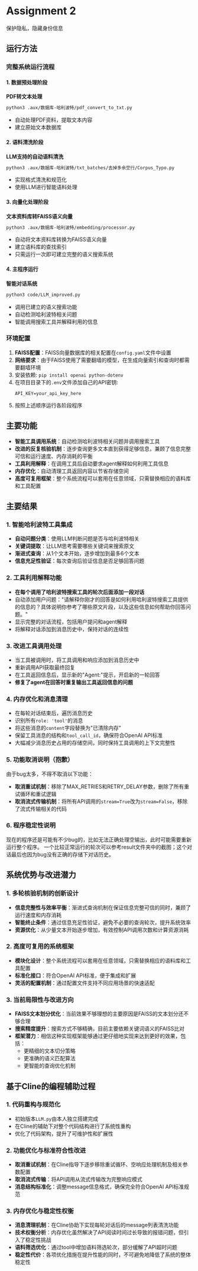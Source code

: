 # Assignment 2

保护隐私，隐藏身份信息

## 运行方法

### 完整系统运行流程

#### 1. 数据预处理阶段
**PDF转文本处理**
```bash
python3 .aux/数据库-哈利波特/pdf_convert_to_txt.py
```
- 自动处理PDF资料，提取文本内容
- 建立原始文本数据库

#### 2. 语料清洗阶段
**LLM支持的自动语料清洗**
```bash
python3 .aux/数据库-哈利波特/txt_batches/去掉多余空行/Corpus_Typo.py
```
- 实现格式清洗和规范化
- 使用LLM进行智能语料处理

#### 3. 向量化处理阶段
**文本资料库转FAISS语义向量**
```bash
python3 .aux/数据库-哈利波特/embedding/processor.py
```
- 自动将文本资料库转换为FAISS语义向量
- 建立语料库的查找索引
- 只需运行一次即可建立完整的语义搜索系统

#### 4. 主程序运行
**智能对话系统**
```bash
python3 code/LLM_improved.py
```
- 调用已建立的语义搜索功能
- 自动检测哈利波特相关问题
- 智能调用搜索工具并解释利用的信息

### 环境配置
1. **FAISS配置**：FAISS向量数据库的相关配置在`config.yaml`文件中设置
2. **网络要求**：由于FAISS使用了需要翻墙的模型，在生成向量索引和查询时都需要翻墙环境
3. 安装依赖: `pip install openai python-dotenv`
4. 在项目目录下的`.env`文件添加自己的API密钥:
   ```
   API_KEY=your_api_key_here
   ```
5. 按照上述顺序运行各阶段程序

## 主要功能
- **智能工具调用系统**：自动检测哈利波特相关问题并调用搜索工具
- **改进的反复核验机制**：逐步查询更多文本直到获得足够信息，兼顾了信息完整可信和运行速度、内存消耗的平衡
- **工具利用解释**：在调用工具后自动要求agent解释如何利用工具信息
- **内存优化**：自动清理工具返回内容以节省存储空间
- **高度可复用框架**：整个系统流程可以套用在任意领域，只需替换相应的语料库和工具配置

## 主要结果

### 1. 智能哈利波特工具集成
- **自动问题分类**：使用LLM判断问题是否与哈利波特相关
- **关键词提取**：让LLM思考需要哪些关键词来搜索原文
- **渐进式查询**：从1个文本开始，逐步增加到最多6个文本
- **信息充足性验证**：每次查询后验证信息是否足够回答问题

### 2. 工具利用解释功能
- **在每个调用了哈利波特搜索工具的轮次后面添加一段对话**
- 自动添加用户问题："请解释你刚才的回答是如何利用哈利波特搜索工具提供的信息的？具体说明你参考了哪些原文片段，以及这些信息如何帮助你回答问题。"
- 显示完整的对话流程，包括用户提问和agent解释
- 将解释对话添加到消息历史中，保持对话的连续性

### 3. 改进工具调用处理
- 当工具被调用时，将工具调用和响应添加到消息历史中
- 重新调用API获取最终回复
- 在工具返回信息后，显示新的"Agent:"提示，开启新的一轮回答
- **修复了agent在回答时重复输出工具返回信息的问题**

### 4. 内存优化和消息清理
- 在每轮对话结束后，遍历消息历史
- 识别所有`role: 'tool'`的消息
- 将这些消息的`content`字段替换为"已清除内存"
- 保留工具消息的结构和`tool_call_id`，确保符合OpenAI API标准
- 大幅减少消息历史占用的存储空间，同时保持工具调用的上下文完整性

### 5. 功能取消说明（抱歉）
由于bug太多，不得不取消以下功能：
- **取消重试机制**：移除了MAX_RETRIES和RETRY_DELAY参数，删除了所有重试循环和重试逻辑
- **取消流式传输机制**：将所有API调用的`stream=True`改为`stream=False`，移除了流式传输相关的代码

### 6. 程序稳定性说明
现在的程序还是可能有不少bug的，比如无法正确处理空输出，此时可能需要重新运行整个程序。
一个比较正常运行的轮次可以参考result文件夹中的截图；这个对话最后也因为bug没有正确的存储下对话历史。

## 系统优势与改进潜力

### 1. **多轮核验机制的创新设计**
- **信息完整性与效率平衡**：渐进式查询机制在保证信息完整可信的同时，兼顾了运行速度和内存消耗
- **智能终止条件**：通过信息充足性验证，避免不必要的查询轮次，提升系统效率
- **资源优化**：从少量文本开始逐步增加，有效控制API调用次数和计算资源消耗

### 2. **高度可复用的系统框架**
- **模块化设计**：整个系统流程可以套用在任意领域，只需替换相应的语料库和工具配置
- **标准化接口**：符合OpenAI API标准，便于集成和扩展
- **灵活的配置机制**：通过配置文件支持不同应用场景的快速适配

### 3. **当前局限性与改进方向**
- **FAISS文本划分优化**：当前效果不够理想的主要原因是FAISS的文本划分还不够合理
- **搜索精度提升**：搜索方式不够精确，目前主要依赖关键词语义的FAISS比对
- **框架潜力**：相信这种实现框架能够通过更仔细地实现来达到更好的效果，包括：
  - 更精细的文本切分策略
  - 更准确的语义匹配算法
  - 更智能的查询优化机制

## 基于Cline的编程辅助过程

### 1. **代码重构与规范化**
- 初始版本`LLM.py`由本人独立搭建完成
- 在Cline的辅助下对整个代码结构进行了系统性重构
- 优化了代码架构，提升了可维护性和扩展性

### 2. **功能优化与标准符合性改进**
- **取消重试机制**：在Cline指导下逐步移除重试循环、空响应处理机制及相关参数配置
- **取消流式传输**：将API调用从流式传输改为完整响应模式
- **消息结构标准化**：调整message信息格式，确保完全符合OpenAI API标准规范

### 3. **内存优化与稳定性权衡**
- **消息清理机制**：在Cline协助下实现每轮对话后的message列表清洗功能
- **技术权衡分析**：内存优化虽然解决了API阅读时间过长导致的报错问题，但引入了稳定性挑战
- **语料筛选优化**：通过tool中增加语料筛选轮次，部分缓解了API超时问题
- **稳定性代价**：各项优化措施在提升性能的同时，不可避免地降低了系统的整体稳定性

